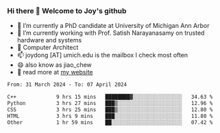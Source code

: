 ### Hi there 👋 Welcome to Joy's github

- 🔭 I’m currently a PhD candidate at University of Michigan Ann Arbor
- 🌱 I’m currently working with Prof. Satish Narayanasamy on trusted hardware and systems
- 👯 Computer Architect
- 📫 joydong [AT] umich.edu is the mailbox I check most often
- 😄 also know as jiao_chew
- 💬 read more at [my website](https://joydddd.github.io/)
<!--START_SECTION:waka-->

```txt
From: 31 March 2024 - To: 07 April 2024

C++             9 hrs 15 mins   ████████▓░░░░░░░░░░░░░░░░   34.63 %
Python          3 hrs 27 mins   ███▒░░░░░░░░░░░░░░░░░░░░░   12.96 %
CSS             3 hrs 25 mins   ███▒░░░░░░░░░░░░░░░░░░░░░   12.80 %
HTML            3 hrs 9 mins    ███░░░░░░░░░░░░░░░░░░░░░░   11.80 %
Other           1 hr 59 mins    ██░░░░░░░░░░░░░░░░░░░░░░░   07.42 %
```

<!--END_SECTION:waka-->
